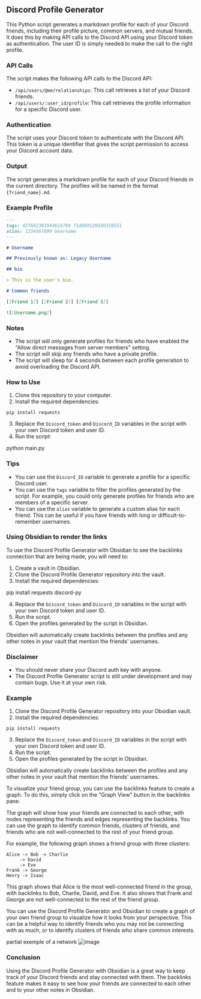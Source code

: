## Discord Profile Generator

This Python script generates a markdown profile for each of your Discord friends, including their profile picture, common servers, and mutual friends. It does this by making API calls to the Discord API using your Discord token as authentication. The user ID is simply needed to make the call to the right profile.

### API Calls

The script makes the following API calls to the Discord API:

* `/api/users/@me/relationships`: This call retrieves a list of your Discord friends.
* `/api/users/:user_id/profile`: This call retrieves the profile information for a specific Discord user.

### Authentication

The script uses your Discord token to authenticate with the Discord API. This token is a unique identifier that gives the script permission to access your Discord account data.

### Output

The script generates a markdown profile for each of your Discord friends in the current directory. The profiles will be named in the format `{friend_name}.md`.

### Example Profile


```markdown
---
tags: 427602381943624704 714889120336318551
alias: 1234567890 Username
---

# Username

## Previously known as: Legacy Username

## bio

> This is the user's bio.

# Common friends

[[Friend 1]] [[Friend 2]] [[Friend 3]]

![[Username.png]]
```

### Notes

* The script will only generate profiles for friends who have enabled the "Allow direct messages from server members" setting.
* The script will skip any friends who have a private profile.
* The script will sleep for 4 seconds between each profile generation to avoid overloading the Discord API.

### How to Use

1. Clone this repository to your computer.
2. Install the required dependencies:

`pip install requests`

3. Replace the `Discord_token` and `Discord_ID` variables in the script with your own Discord token and user ID.
4. Run the script:


python main.py


### Tips

* You can use the `Discord_ID` variable to generate a profile for a specific Discord user.
* You can use the `tags` variable to filter the profiles generated by the script. For example, you could only generate profiles for friends who are members of a specific server.
* You can use the `alias` variable to generate a custom alias for each friend. This can be useful if you have friends with long or difficult-to-remember usernames.

### Using Obsidian to render the links

To use the Discord Profile Generator with Obsidian to see the backlinks connection that are being made, you will need to:

1. Create a vault in Obsidian.
2. Clone the Discord Profile Generator repository into the vault.
3. Install the required dependencies:


pip install requests discord-py


4. Replace the `Discord_token` and `Discord_ID` variables in the script with your own Discord token and user ID.
5. Run the script.
6. Open the profiles generated by the script in Obsidian.

Obsidian will automatically create backlinks between the profiles and any other notes in your vault that mention the friends' usernames.

### Disclaimer

* You should never share your Discord auth key with anyone.
* The Discord Profile Generator script is still under development and may contain bugs. Use it at your own risk.

### Example

1. Clone the Discord Profile Generator repository into your Obsidian vault.
2. Install the required dependencies:

```
pip install requests
```

3. Replace the `Discord_token` and `Discord_ID` variables in the script with your own Discord token and user ID.
4. Run the script.
5. Open the profiles generated by the script in Obsidian.

Obsidian will automatically create backlinks between the profiles and any other notes in your vault that mention the friends' usernames.

To visualize your friend group, you can use the backlinks feature to create a graph. To do this, simply click on the "Graph View" button in the backlinks pane.

The graph will show how your friends are connected to each other, with nodes representing the friends and edges representing the backlinks. You can use the graph to identify common friends, clusters of friends, and friends who are not well-connected to the rest of your friend group.

For example, the following graph shows a friend group with three clusters:

```
Alice -> Bob -> Charlie
     -> David
     -> Eve
Frank -> George
Henry -> Isaac
```

This graph shows that Alice is the most well-connected friend in the group, with backlinks to Bob, Charlie, David, and Eve. It also shows that Frank and George are not well-connected to the rest of the friend group.

You can use the Discord Profile Generator and Obsidian to create a graph of your own friend group to visualize how it looks from your perspective. This can be a helpful way to identify friends who you may not be connecting with as much, or to identify clusters of friends who share common interests.

partial exemple of a network
![image](https://github.com/Linkedeline/Discord-netwrok-mapper/assets/81112372/54a22847-529c-46bb-b1ff-8b5686bc0953)


### Conclusion

Using the Discord Profile Generator with Obsidian is a great way to keep track of your Discord friends and stay connected with them. The backlinks feature makes it easy to see how your friends are connected to each other and to your other notes in Obsidian.
